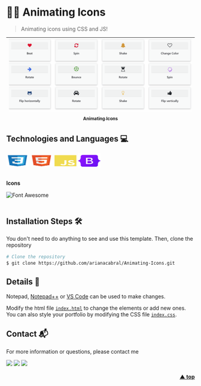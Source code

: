 <div id="home" align="left"></div>

# 🤹‍♀️ Animating Icons

> Animating icons using CSS and JS!

| [<img src="demo/demo_animating_icons.gif" width="100%;"/><br /><sub>Animating Icons</sub>](demo/demo_animating_icons.gif)<br /> | 
| :---: |

## Technologies and Languages 💻

<div style="display: inline_block">
  <img align="center" alt="CSS" height="30" width="60" src="https://raw.githubusercontent.com/devicons/devicon/master/icons/css3/css3-original.svg">
  <img align="center" alt="HTML" height="30" width="60" src="https://raw.githubusercontent.com/devicons/devicon/master/icons/html5/html5-original.svg">
  <img align="center" alt="Js" height="30" width="60" src="https://raw.githubusercontent.com/devicons/devicon/master/icons/javascript/javascript-plain.svg">  
  <img align="center" alt="Bootstrap" height="40" width="60" src="https://raw.githubusercontent.com/devicons/devicon/master/icons/bootstrap/bootstrap-original.svg">
</div> <br/>

**Icons**
<div style="display: inline_block">
  <img align="center" alt="Font Awesome" height="30" width="30" src="https://avatars.githubusercontent.com/u/1505683?s=200&v=4">
</div> <br/>

## Installation Steps 🛠️

You don't need to do anything to see and use this template. Then, clone the repository

```bash
# Clone the repository
$ git clone https://github.com/arianacabral/Animating-Icons.git
```

## Details 🔭

Notepad, [Notepad++](https://notepad-plus-plus.org/) or [VS Code](https://code.visualstudio.com/) can be used to make changes.

Modify the html file [``index.html``](https://github.com/arianacabral/Animating-Icons/blob/main/index.html) to change the elements or add new ones. You can also style your portfolio by modifying the CSS file  [``index.css``](https://github.com/arianacabral/Animating-Icons/blob/main/index.css).

## Contact 📬

For more information or questions, please contact me

<div> 
  <a href="https://github.com/arianacabral" target="_blank"><img src="https://img.shields.io/badge/GitHub-100000?style=for-the-badge&logo=github&logoColor=skyblue" target="_blank"></a>
  <a href = "mailto:arianacabral57@ufu.br"><img src="https://img.shields.io/badge/-UFU-%23337?style=for-the-badge&logo=gmail&logoColor=white" target="_blank"></a>
  <a href="https://discord.gg/RTXE2NMVSA" target="_blank"><img src="https://img.shields.io/badge/Discord-7289DA?style=for-the-badge&logo=discord&logoColor=white" target="_blank"></a> 
</div>

</br>

<div align="right">
    <b><a href="#home">▲ top</a></b>
